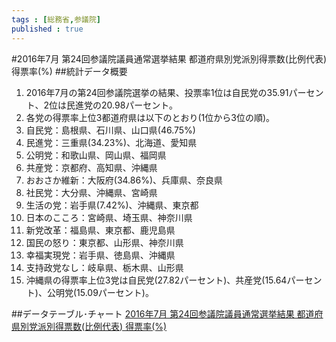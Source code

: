 ```yaml
--- 
tags : [総務省,参議院] 
published : true
---
```

#2016年7月 第24回参議院議員通常選挙結果 都道府県別党派別得票数(比例代表) 得票率(%)
##統計データ概要
1. 2016年7月の第24回参議院選挙の結果、投票率1位は自民党の35.91パーセント、2位は民進党の20.98パーセント。
1. 各党の得票率上位3都道府県は以下のとおり(1位から3位の順)。
 1. 自民党：島根県、石川県、山口県(46.75%)
 1. 民進党：三重県(34.23%)、北海道、愛知県
 1. 公明党：和歌山県、岡山県、福岡県
 1. 共産党：京都府、高知県、沖縄県
 1. おおさか維新：大阪府(34.86%)、兵庫県、奈良県
 1. 社民党：大分県、沖縄県、宮崎県
 1. 生活の党：岩手県(7.42%)、沖縄県、東京都
 1. 日本のこころ：宮崎県、埼玉県、神奈川県
 1. 新党改革：福島県、東京都、鹿児島県
 1. 国民の怒り：東京都、山形県、神奈川県
 1. 幸福実現党：岩手県、徳島県、沖縄県
 1. 支持政党なし：岐阜県、栃木県、山形県
1. 沖縄県の得票率上位3党は自民党(27.82パーセント)、共産党(15.64パーセント)、公明党(15.09パーセント)。



    
##データテーブル･チャート
[2016年7月 第24回参議院議員通常選挙結果 都道府県別党派別得票数(比例代表) 得票率(%)](http://knowledgevault.saecanet.com/20160721-2-R-olive-datatables.html)